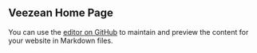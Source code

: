 ## Veezean Home Page

You can use the [editor on GitHub](https://github.com/veezean/veezean.github.com/edit/master/index.md) to maintain and preview the content for your website in Markdown files.

